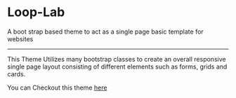 # Loop-Lab
A boot strap based theme to act as a single page basic template  for websites
- - - -


This Theme Utilizes many bootstrap classes to create an overall responsive single page layout consisting of different elements such as forms, grids and cards.


You can Checkout this theme [here](https://coding-spidey.github.io/Loop-Lab/ "LoopLab Theme")
